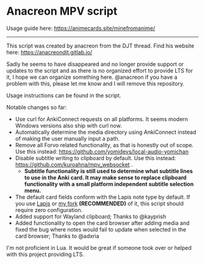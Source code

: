 # Anacreon MPV script

Usage guide here: <https://animecards.site/minefromanime/>

___

This script was created by anacreon from the DJT thread. Find his website here: https://anacreondjt.gitlab.io/

Sadly he seems to have disappeared and no longer provide support or updates to the script and as there is no organized effort to provide LTS for it, I hope we can organize something here. @anacreon if you have a problem with this, please let me know and I will remove this repository.

Usage instructions can be found in the script. 

Notable changes so far:
- Use curl for AnkiConnect requests on all platforms. It seems modern Windows versions also ship with curl now.
- Automatically determine the media directory using AnkiConnect instead of making the user manually input a path. 
- Remove all Forvo related functionality, as that is honestly out of scope. Use this instead: https://github.com/yomidevs/local-audio-yomichan
- Disable subtitle writing to clipboard by default. Use this instead: https://github.com/kuroahna/mpv_websocket .
    - **Subtitle functionality is still used to determine what subtitle lines to use in the Anki card. It may make sense to replace clipboard functionality with a small platform independent subtitle selection menu.**
- The default card fields conform with the Lapis note type by default. If you use [Lapis](https://github.com/donkuri/lapis) or [my fork](https://github.com/friedrich-de/lapis-modified) **(RECOMMENDED)** of it, this script should require zero configuration.
- Added support for Wayland clipboard; Thanks to @kayprish
- Added functionality to open the card browser after adding media and fixed the bug where notes would fail to update when selected in the card browser; Thanks to @adxria


I'm not proficient in Lua. It would be great if someone took over or helped with this project providing LTS.